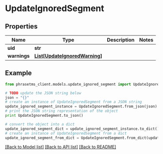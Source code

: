 # UpdateIgnoredSegment

## Properties

| Name         | Type                                                      | Description | Notes |
| ------------ | --------------------------------------------------------- | ----------- | ----- |
| **uid**      | **str**                                                   |             |
| **warnings** | [**List[UpdateIgnoredWarning]**](UpdateIgnoredWarning.md) |             |

## Example

```python
from phrasetms_client.models.update_ignored_segment import UpdateIgnoredSegment

# TODO update the JSON string below
json = "{}"
# create an instance of UpdateIgnoredSegment from a JSON string
update_ignored_segment_instance = UpdateIgnoredSegment.from_json(json)
# print the JSON string representation of the object
print UpdateIgnoredSegment.to_json()

# convert the object into a dict
update_ignored_segment_dict = update_ignored_segment_instance.to_dict()
# create an instance of UpdateIgnoredSegment from a dict
update_ignored_segment_from_dict = UpdateIgnoredSegment.from_dict(update_ignored_segment_dict)
```

[[Back to Model list]](../README.md#documentation-for-models) [[Back to API list]](../README.md#documentation-for-api-endpoints) [[Back to README]](../README.md)
